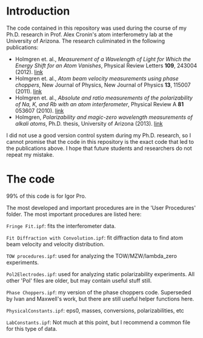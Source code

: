 Introduction
============
The code contained in this repository was used during the course of my Ph.D. research in Prof. Alex Cronin's atom interferometry lab at the University of Arizona. The research culiminated in the following publications:
* Holmgren et. al., *Measurement of a Wavelength of Light for Which the Energy Shift for an Atom Vanishes*, Physical Review Letters **109**, 243004 (2012). [link](http://dx.doi.org/10.1103/PhysRevLett.109.243004)
* Holmgren et. al., *Atom beam velocity measurements using phase choppers*, New Journal of Physics, New Journal of Physics **13**, 115007 (2011). [link](http://dx.doi.org/10.1088/1367-2630/13/11/115007)
* Holmgren et. al., *Absolute and ratio measurements of the polarizability of Na, K, and Rb with an atom interferometer*, Physical Review A **81** 053607 (2010). [link](http://dx.doi.org/10.1103/PhysRevA.81.053607)
* Holmgren, *Polarizability and magic-zero wavelength measurements of alkali atoms*, Ph.D. thesis, University of Arizona (2013). [link](http://www.atomwave.org/otherarticles/Holmgren%202013%20thesis.pdf)

I did not use a good version control system during my Ph.D. research, so I cannot promise that the code in this repository is the exact code that led to the publications above. I hope that future students and researchers do not repeat my mistake.


The code
========
99% of this code is for Igor Pro.

The most developed and important procedures are in the 'User Procedures' folder.
The most important procedures are listed here:

``Fringe Fit.ipf``: fits the interferometer data.

``Fit Diffraction with Convolution.ipf``: fit diffraction data to find atom beam velocity and velocity distribution.

``TOW procedures.ipf``: used for analyzing the TOW/MZW/lambda_zero experiments.

``Pol2Electrodes.ipf``: used for analyzing static polarizability experiments. All other 'Pol' files are older, but may contain useful stuff still.
    
``Phase Choppers.ipf``: my version of the phase choppers code. Superseded by Ivan and Maxwell's work, but there are still useful helper functions here.

``PhysicalConstants.ipf``: eps0, masses, conversions, polarizabilities, etc

``LabConstants.ipf``: Not much at this point, but I recommend a common file for this type of data.
